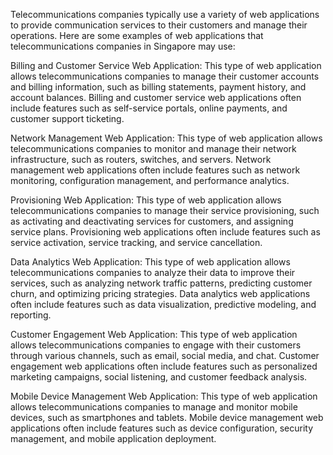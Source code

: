 Telecommunications companies typically use a variety of web applications to provide communication services to their customers and manage their operations. Here are some examples of web applications that telecommunications companies in Singapore may use:

Billing and Customer Service Web Application:
This type of web application allows telecommunications companies to manage their customer accounts and billing information, such as billing statements, payment history, and account balances. Billing and customer service web applications often include features such as self-service portals, online payments, and customer support ticketing.

Network Management Web Application:
This type of web application allows telecommunications companies to monitor and manage their network infrastructure, such as routers, switches, and servers. Network management web applications often include features such as network monitoring, configuration management, and performance analytics.

Provisioning Web Application:
This type of web application allows telecommunications companies to manage their service provisioning, such as activating and deactivating services for customers, and assigning service plans. Provisioning web applications often include features such as service activation, service tracking, and service cancellation.

Data Analytics Web Application:
This type of web application allows telecommunications companies to analyze their data to improve their services, such as analyzing network traffic patterns, predicting customer churn, and optimizing pricing strategies. Data analytics web applications often include features such as data visualization, predictive modeling, and reporting.

Customer Engagement Web Application:
This type of web application allows telecommunications companies to engage with their customers through various channels, such as email, social media, and chat. Customer engagement web applications often include features such as personalized marketing campaigns, social listening, and customer feedback analysis.

Mobile Device Management Web Application:
This type of web application allows telecommunications companies to manage and monitor mobile devices, such as smartphones and tablets. Mobile device management web applications often include features such as device configuration, security management, and mobile application deployment.